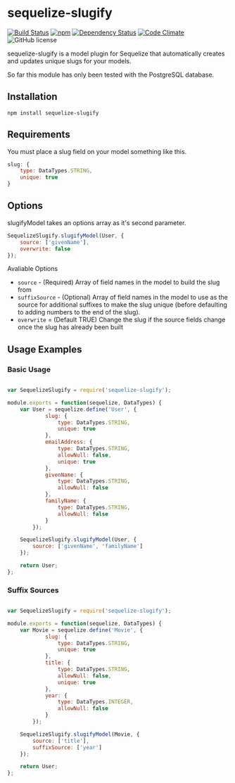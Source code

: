 # sequelize-slugify

[![Build Status](https://travis-ci.org/jarrodconnolly/sequelize-slugify.svg?branch=master)](https://travis-ci.org/jarrodconnolly/sequelize-slugify) [![npm](https://img.shields.io/npm/v/sequelize-slugify.svg)](https://www.npmjs.com/package/sequelize-slugify) [![Dependency Status](https://david-dm.org/jarrodconnolly/sequelize-slugify.svg)](https://david-dm.org/jarrodconnolly/sequelize-slugify) [![Code Climate](https://codeclimate.com/github/jarrodconnolly/sequelize-slugify/badges/gpa.svg)](https://codeclimate.com/github/jarrodconnolly/sequelize-slugify) ![GitHub license](https://img.shields.io/github/license/jarrodconnolly/sequelize-slugify.svg)

sequelize-slugify is a model plugin for Sequelize that automatically creates and updates unique slugs for your models.

So far this module has only been tested with the PostgreSQL database.

## Installation

`npm install sequelize-slugify`

## Requirements

You must place a slug field on your model something like this.

```javascript
slug: {
    type: DataTypes.STRING,
    unique: true
}
```
## Options

slugifyModel takes an options array as it's second parameter.

```javascript
SequelizeSlugify.slugifyModel(User, {
    source: ['givenName'],
    overwrite: false
});
```
Avaliable Options

- `source` - (Required) Array of field names in the model to build the slug from
- `suffixSource` - (Optional) Array of field names in the model to use as the source for additional suffixes to make the slug unique (before defaulting to adding numbers to the end of the slug).
- `overwrite` = (Default TRUE) Change the slug if the source fields change once the slug has already been built

## Usage Examples

### Basic Usage

```javascript

var SequelizeSlugify = require('sequelize-slugify');

module.exports = function(sequelize, DataTypes) {
    var User = sequelize.define('User', {
            slug: {
                type: DataTypes.STRING,
                unique: true
            },
            emailAddress: {
                type: DataTypes.STRING,
                allowNull: false,
                unique: true
            },
            givenName: {
                type: DataTypes.STRING,
                allowNull: false
            },
            familyName: {
                type: DataTypes.STRING,
                allowNull: false
            }
        });

    SequelizeSlugify.slugifyModel(User, {
        source: ['givenName', 'familyName']
    });

    return User;
};

```

### Suffix Sources

```javascript

var SequelizeSlugify = require('sequelize-slugify');

module.exports = function(sequelize, DataTypes) {
    var Movie = sequelize.define('Movie', {
            slug: {
                type: DataTypes.STRING,
                unique: true
            },
            title: {
                type: DataTypes.STRING,
                allowNull: false,
                unique: true
            },
            year: {
                type: DataTypes.INTEGER,
                allowNull: false
            }
        });

    SequelizeSlugify.slugifyModel(Movie, {
        source: ['title'],
        suffixSource: ['year']
    });

    return User;
};

```
